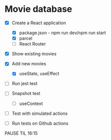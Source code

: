 # Movie database

* [x] Create a React application
  * [x] package.json - npm run dev/npm run start
  * [x] parcel
  * [ ] React Router
* [x] Show existing movies
* [x] Add new movies
  * [x] useState, useEffect
* [ ] Run jest test
* [ ] Snapshot test
    * [ ] useContext
* [ ] Test with simulated actions
* [ ] Run tests on Github actions


PAUSE TIL 16:15
